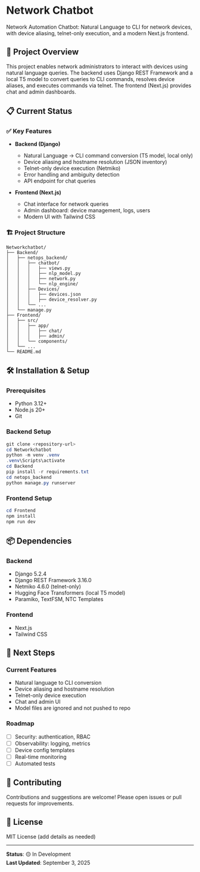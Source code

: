 # Network Chatbot

Network Automation Chatbot: Natural Language to CLI for network devices, with device aliasing, telnet-only execution, and a modern Next.js frontend.

## 🚀 Project Overview

This project enables network administrators to interact with devices using natural language queries. The backend uses Django REST Framework and a local T5 model to convert queries to CLI commands, resolves device aliases, and executes commands via telnet. The frontend (Next.js) provides chat and admin dashboards.

## 📋 Current Status

### ✅ Key Features

- **Backend (Django)**
  - Natural Language → CLI command conversion (T5 model, local only)
  - Device aliasing and hostname resolution (JSON inventory)
  - Telnet-only device execution (Netmiko)
  - Error handling and ambiguity detection
  - API endpoint for chat queries

- **Frontend (Next.js)**
  - Chat interface for network queries
  - Admin dashboard: device management, logs, users
  - Modern UI with Tailwind CSS

### 🏗️ Project Structure

```
Networkchatbot/
├── Backend/
│   ├── netops_backend/
│   │   ├── chatbot/
│   │   │   ├── views.py
│   │   │   ├── nlp_model.py
│   │   │   ├── network.py
│   │   │   └── nlp_engine/
│   │   ├── Devices/
│   │   │   ├── devices.json
│   │   │   ├── device_resolver.py
│   │   └── ...
│   └── manage.py
├── Frontend/
│   ├── src/
│   │   ├── app/
│   │   │   ├── chat/
│   │   │   ├── admin/
│   │   └── components/
│   └── ...
└── README.md
```

## 🛠️ Installation & Setup

### Prerequisites
- Python 3.12+
- Node.js 20+
- Git

### Backend Setup
```powershell
git clone <repository-url>
cd Networkchatbot
python -m venv .venv
.venv\Scripts\activate
cd Backend
pip install -r requirements.txt
cd netops_backend
python manage.py runserver
```

### Frontend Setup
```powershell
cd Frontend
npm install
npm run dev
```

## 📦 Dependencies

### Backend
- Django 5.2.4
- Django REST Framework 3.16.0
- Netmiko 4.6.0 (telnet-only)
- Hugging Face Transformers (local T5 model)
- Paramiko, TextFSM, NTC Templates

### Frontend
- Next.js
- Tailwind CSS

## 🎯 Next Steps

### Current Features
- Natural language to CLI conversion
- Device aliasing and hostname resolution
- Telnet-only device execution
- Chat and admin UI
- Model files are ignored and not pushed to repo

### Roadmap
- [ ] Security: authentication, RBAC
- [ ] Observability: logging, metrics
- [ ] Device config templates
- [ ] Real-time monitoring
- [ ] Automated tests

## 🤝 Contributing

Contributions and suggestions are welcome! Please open issues or pull requests for improvements.

## 📄 License

MIT License (add details as needed)

---

**Status**: 🟡 In Development  
**Last Updated**: September 3, 2025
